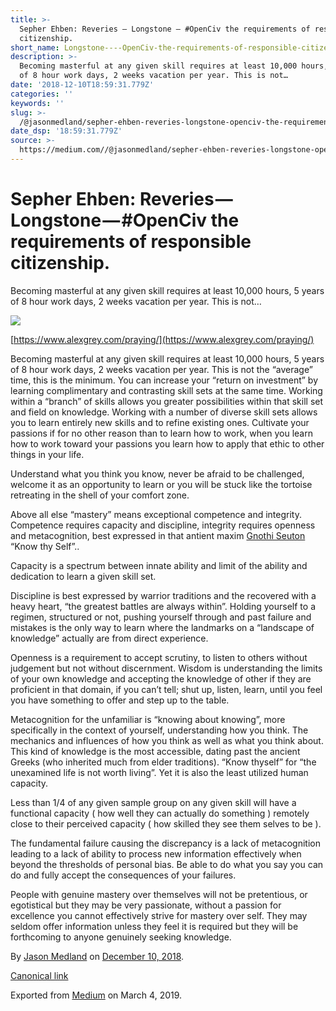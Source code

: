 ```yaml
---
title: >-
  Sepher Ehben: Reveries — Longstone — #OpenCiv the requirements of responsible
  citizenship.
short_name: Longstone----OpenCiv-the-requirements-of-responsible-citizenship-
description: >-
  Becoming masterful at any given skill requires at least 10,000 hours, 5 years
  of 8 hour work days, 2 weeks vacation per year. This is not…
date: '2018-12-10T18:59:31.779Z'
categories: ''
keywords: ''
slug: >-
  /@jasonmedland/sepher-ehben-reveries-longstone-openciv-the-requirements-of-responsible-citizenship-b34f416efb4a
date_dsp: '18:59:31.779Z'
source: >-
  https://medium.com//@jasonmedland/sepher-ehben-reveries-longstone-openciv-the-requirements-of-responsible-citizenship-b34f416efb4a
---
```


# Sepher Ehben: Reveries — Longstone — #OpenCiv the requirements of responsible citizenship.

Becoming masterful at any given skill requires at least 10,000 hours, 5 years of 8 hour work days, 2 weeks vacation per year. This is not…

![](https://cdn-images-1.medium.com/max/800/1*n1BwUBHns3MMQBQO5TspXQ.jpeg)

[https://www.alexgrey.com/praying/](https://www.alexgrey.com/praying/)

Becoming masterful at any given skill requires at least 10,000 hours, 5 years of 8 hour work days, 2 weeks vacation per year. This is not the “average” time, this is the minimum. You can increase your “return on investment” by learning complimentary and contrasting skill sets at the same time. Working within a “branch” of skills allows you greater possibilities within that skill set and field on knowledge. Working with a number of diverse skill sets allows you to learn entirely new skills and to refine existing ones. Cultivate your passions if for no other reason than to learn how to work, when you learn how to work toward your passions you learn how to apply that ethic to other things in your life.

Understand what you think you know, never be afraid to be challenged, welcome it as an opportunity to learn or you will be stuck like the tortoise retreating in the shell of your comfort zone.

Above all else “mastery” means exceptional competence and integrity. Competence requires capacity and discipline, integrity requires openness and metacognition, best expressed in that antient maxim [Gnothi Seuton](https://medium.com/sepher-ehben/sepher-ehben-hymns-to-the-logos-gnothi-seauton-325da9f2e9f2) “Know thy Self”..

Capacity is a spectrum between innate ability and limit of the ability and dedication to learn a given skill set.

Discipline is best expressed by warrior traditions and the recovered with a heavy heart, “the greatest battles are always within”. Holding yourself to a regimen, structured or not, pushing yourself through and past failure and mistakes is the only way to learn where the landmarks on a “landscape of knowledge” actually are from direct experience.

Openness is a requirement to accept scrutiny, to listen to others without judgement but not without discernment. Wisdom is understanding the limits of your own knowledge and accepting the knowledge of other if they are proficient in that domain, if you can’t tell; shut up, listen, learn, until you feel you have something to offer and step up to the table.

Metacognition for the unfamiliar is “knowing about knowing”, more specifically in the context of yourself, understanding how you think. The mechanics and influences of how you think as well as what you think about. This kind of knowledge is the most accessible, dating past the ancient Greeks (who inherited much from elder traditions). “Know thyself” for “the unexamined life is not worth living”. Yet it is also the least utilized human capacity.

Less than 1/4 of any given sample group on any given skill will have a functional capacity ( how well they can actually do something ) remotely close to their perceived capacity ( how skilled they see them selves to be ).

The fundamental failure causing the discrepancy is a lack of metacognition leading to a lack of ability to process new information effectively when beyond the thresholds of personal bias. Be able to do what you say you can do and fully accept the consequences of your failures.

People with genuine mastery over themselves will not be pretentious, or egotistical but they may be very passionate, without a passion for excellence you cannot effectively strive for mastery over self. They may seldom offer information unless they feel it is required but they will be forthcoming to anyone genuinely seeking knowledge.

By [Jason Medland](https://medium.com/@jasonmedland) on [December 10, 2018](https://medium.com/p/b34f416efb4a).

[Canonical link](https://medium.com/@jasonmedland/sepher-ehben-reveries-longstone-openciv-the-requirements-of-responsible-citizenship-b34f416efb4a)

Exported from [Medium](https://medium.com) on March 4, 2019.